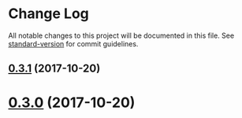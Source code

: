 # Change Log

All notable changes to this project will be documented in this file. See [standard-version](https://github.com/conventional-changelog/standard-version) for commit guidelines.

<a name="0.3.1"></a>
## [0.3.1](https://github.com/securedeveloper/react-data-export/compare/v0.3.0...v0.3.1) (2017-10-20)



<a name="0.3.0"></a>
# [0.3.0](https://github.com/securedeveloper/react-data-export/compare/v0.1.0...v0.3.0) (2017-10-20)
